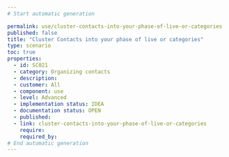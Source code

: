 ```yaml
---
# Start automatic generation

permalink: use/cluster-contacts-into-your-phase-of-live-or-categories
published: false
title: "Cluster Contacts into your phase of live or categories"
type: scenario
toc: true
properties:
  - id: SC021
  - category: Organizing contacts
  - description:
  - customer: All
  - component: use
  - level: Advanced
  - implementation status: IDEA
  - documentation status: OPEN
  - published:
  - link: cluster-contacts-into-your-phase-of-live-or-categories
    require:
    required_by:
# End automatic generation
---
```

